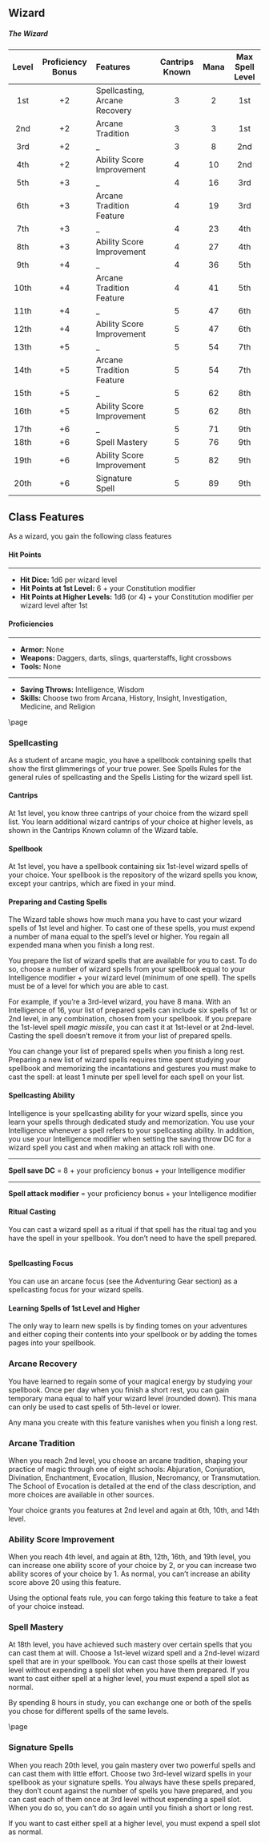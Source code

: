 ## Wizard

<div class='classTable wide'>

##### The Wizard
| Level | Proficiency Bonus | Features | Cantrips Known | Mana | Max Spell Level |
|:----:|:--:|:------------------------------|:-:|:--:|:---:|
|  1st | +2 | Spellcasting, Arcane Recovery | 3 |  2 | 1st |
|  2nd | +2 | Arcane Tradition              | 3 |  3 | 1st |
|  3rd | +2 | _                             | 3 |  8 | 2nd |
|  4th | +2 | Ability Score Improvement     | 4 | 10 | 2nd |
|  5th | +3 | _                             | 4 | 16 | 3rd |
|  6th | +3 | Arcane Tradition Feature      | 4 | 19 | 3rd |
|  7th | +3 | _                             | 4 | 23 | 4th |
|  8th | +3 | Ability Score Improvement     | 4 | 27 | 4th |
|  9th | +4 | _                             | 4 | 36 | 5th |
| 10th | +4 | Arcane Tradition Feature      | 4 | 41 | 5th |
| 11th | +4 | _                             | 5 | 47 | 6th |
| 12th | +4 | Ability Score Improvement     | 5 | 47 | 6th |
| 13th | +5 | _                             | 5 | 54 | 7th |
| 14th | +5 | Arcane Tradition Feature      | 5 | 54 | 7th |
| 15th | +5 | _                             | 5 | 62 | 8th |
| 16th | +5 | Ability Score Improvement     | 5 | 62 | 8th |
| 17th | +6 | _                             | 5 | 71 | 9th |
| 18th | +6 | Spell Mastery                 | 5 | 76 | 9th |
| 19th | +6 | Ability Score Improvement     | 5 | 82 | 9th |
| 20th | +6 | Signature Spell               | 5 | 89 | 9th |

</div>

## Class Features
As a wizard, you gain the following class features
#### Hit Points
___
- **Hit Dice:** 1d6 per wizard level
- **Hit Points at 1st Level:** 6 + your Constitution modifier
- **Hit Points at Higher Levels:** 1d6 (or 4) + your Constitution modifier per wizard level after 1st

#### Proficiencies
___
- **Armor:** None
- **Weapons:** Daggers, darts, slings, quarterstaffs, light crossbows
- **Tools:** None

___
- **Saving Throws:** Intelligence, Wisdom
- **Skills:** Choose two from Arcana, History, Insight, Investigation, Medicine, and Religion

\page

### Spellcasting
As a student of arcane magic, you have a spellbook containing spells that show the first glimmerings of your true power. See Spells Rules for the general rules of spellcasting and the Spells Listing for the wizard spell list.

#### Cantrips
At 1st level, you know three cantrips of your choice from the wizard spell list. You learn additional wizard cantrips of your choice at higher levels, as shown in the Cantrips Known column of the Wizard table.

#### Spellbook
At 1st level, you have a spellbook containing six 1st-level wizard spells of your choice. Your spellbook is the repository of the wizard spells you know, except your cantrips, which are fixed in your mind.

#### Preparing and Casting Spells
The Wizard table shows how much mana you have to cast your wizard spells of 1st level and higher. To cast one of these spells, you must expend a number of mana equal to the spell’s level or higher. You regain all expended mana when you finish a long rest.

You prepare the list of wizard spells that are available for you to cast. To do so, choose a number of wizard spells from your spellbook equal to your Intelligence modifier + your wizard level (minimum of one spell). The spells must be of a level for which you are able to cast.

For example, if you’re a 3rd-level wizard, you have 8 mana. With an Intelligence of 16, your list of prepared spells can include six spells of 1st or 2nd level, in any combination, chosen from your spellbook. If you prepare the 1st-level spell *magic missile*, you can cast it at 1st-level or at 2nd-level. Casting the spell doesn’t remove it from your list of prepared spells.

You can change your list of prepared spells when you finish a long rest. Preparing a new list of wizard spells requires time spent studying your spellbook and memorizing the incantations and gestures you must make to cast the spell: at least 1 minute per spell level for each spell on your list.

#### Spellcasting Ability
Intelligence is your spellcasting ability for your wizard spells, since you learn your spells through dedicated study and memorization. You use your Intelligence whenever a spell refers to your spellcasting ability. In addition, you use your Intelligence modifier when setting the saving throw DC for a wizard spell you cast and when making an attack roll with one.
___
**Spell save DC** = 8 + your proficiency bonus + your Intelligence modifier
___
**Spell attack modifier** = your proficiency bonus + your Intelligence modifier

#### Ritual Casting
You can cast a wizard spell as a ritual if that spell has the ritual tag and you have the spell in your spellbook. You don’t need to have the spell prepared.

```
```

#### Spellcasting Focus
You can use an arcane focus (see the Adventuring Gear section) as a spellcasting focus for your wizard spells.

#### Learning Spells of 1st Level and Higher
The only way to learn new spells is by finding tomes on your adventures and either coping their contents into your spellbook or by adding the tomes pages into your spellbook.


### Arcane Recovery
You have learned to regain some of your magical energy by studying your spellbook. Once per day when you finish a short rest, you can gain temporary mana equal to half your wizard level (rounded down). This mana can only be used to cast spells of 5th-level or lower. 

Any mana you create with this feature vanishes when you finish a long rest. 


### Arcane Tradition
When you reach 2nd level, you choose an arcane tradition, shaping your practice of magic through one of eight schools: Abjuration, Conjuration, Divination, Enchantment, Evocation, Illusion, Necromancy, or Transmutation. The School of Evocation is detailed at the end of the class description, and more choices are available in other sources.

Your choice grants you features at 2nd level and again at 6th, 10th, and 14th level.


### Ability Score Improvement
When you reach 4th level, and again at 8th, 12th, 16th, and 19th level, you can increase one ability score of your choice by 2, or you can increase two ability scores of your choice by 1. As normal, you can’t increase an ability score above 20 using this feature.

Using the optional feats rule, you can forgo taking this feature to take a feat of your choice instead.


### Spell Mastery
At 18th level, you have achieved such mastery over certain spells that you can cast them at will. Choose a 1st-level wizard spell and a 2nd-level wizard spell that are in your spellbook. You can cast those spells at their lowest level without expending a spell slot when you have them prepared. If you want to cast either spell at a higher level, you must expend a spell slot as normal.

By spending 8 hours in study, you can exchange one or both of the spells you chose for different spells of the same levels.

\page

### Signature Spells
When you reach 20th level, you gain mastery over two powerful spells and can cast them with little effort. Choose two 3rd-level wizard spells in your spellbook as your signature spells. You always have these spells prepared, they don’t count against the number of spells you have prepared, and you can cast each of them once at 3rd level without expending a spell slot. When you do so, you can’t do so again until you finish a short or long rest.

If you want to cast either spell at a higher level, you must expend a spell slot as normal.

